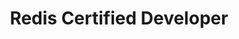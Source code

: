 ---
title: Redis Certified Developer
company: Redis, Inc.
description: Redis Certified Developer
status: published
badgeUrl: assets/images/badges/redis-certified-developer.png
certificationUrl: https://api.accredible.com/v1/frontend/credential_website_embed_image/certificate/70233399
---